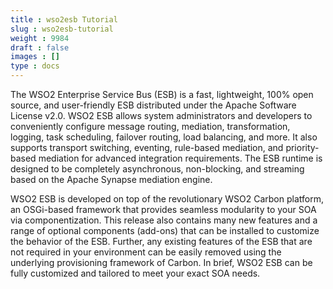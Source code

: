 ```yaml
---
title : wso2esb Tutorial
slug : wso2esb-tutorial
weight : 9984
draft : false
images : []
type : docs
---
```


The WSO2 Enterprise Service Bus (ESB) is a fast, lightweight, 100% open source, and user-friendly ESB distributed under the Apache Software License v2.0. WSO2 ESB allows system administrators and developers to conveniently configure message routing, mediation, transformation, logging, task scheduling, failover routing, load balancing, and more. It also supports transport switching, eventing, rule-based mediation, and priority-based mediation for advanced integration requirements. The ESB runtime is designed to be completely asynchronous, non-blocking, and streaming based on the Apache Synapse mediation engine.

WSO2 ESB is developed on top of the revolutionary WSO2 Carbon platform, an OSGi-based framework that provides seamless modularity to your SOA via componentization. This release also contains many new features and a range of optional components (add-ons) that can be installed to customize the behavior of the ESB. Further, any existing features of the ESB that are not required in your environment can be easily removed using the underlying provisioning framework of Carbon. In brief, WSO2 ESB can be fully customized and tailored to meet your exact SOA needs.

